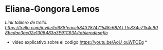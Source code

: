 # **Eliana-Gongora Lemos** 

*Link tablero de trello: https://trello.com/invite/b/688feace5843287471548c68/ATTIc834c7154c908bcdac3ac02e1308483a3E91C93A/tablerodesafio*
* video explicativo sobre el codigo https://youtu.be/AoU_ouWFOEg *
